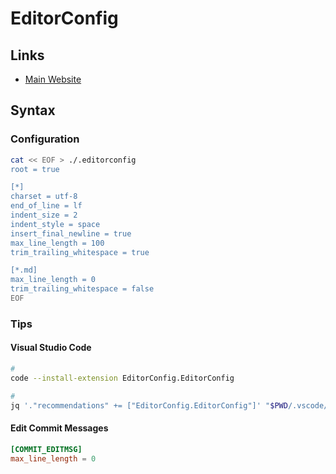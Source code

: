 # EditorConfig

## Links

- [Main Website](https://editorconfig.org/)

## Syntax

### Configuration

```sh
cat << EOF > ./.editorconfig
root = true

[*]
charset = utf-8
end_of_line = lf
indent_size = 2
indent_style = space
insert_final_newline = true
max_line_length = 100
trim_trailing_whitespace = true

[*.md]
max_line_length = 0
trim_trailing_whitespace = false
EOF
```

### Tips

#### Visual Studio Code

```sh
#
code --install-extension EditorConfig.EditorConfig

#
jq '."recommendations" += ["EditorConfig.EditorConfig"]' "$PWD/.vscode/extensions.json" | sponge "$PWD/.vscode/extensions.json"
```

#### Edit Commit Messages

```conf
[COMMIT_EDITMSG]
max_line_length = 0
```
